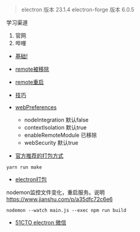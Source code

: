 
> electron 版本 23.1.4
> electron-forge 版本 6.0.5

学习渠道
1. 官网
2. 哔哩

- [基础!](https://blog.csdn.net/qq_38779317/article/details/126691165)
- [remote被移除](https://www.electronjs.org/docs/latest/breaking-changes#planned-breaking-api-changes-140)
- [remote重启](https://juejin.cn/post/7018561946345537566)
- [技巧](https://blog.csdn.net/weixin_53312997/article/details/126974449)

- [webPreferences](https://www.electronjs.org/zh/docs/latest/api/browser-window)
    - nodeIntegration 默认false
    - contextIsolation 默认true
    - enableRemoteModule 已移除
    - webSecurity 默认true

- [官方推荐的打包方式](https://www.electronjs.org/docs/latest/tutorial/tutorial-packaging#creating-a-distributable)
```shell
yarn run make
```

- [electron打包](https://www.cnblogs.com/makalochen/p/17144488.html)

nodemon监控文件变化，重启服务。说明 https://www.jianshu.com/p/a35dfc72c6e6
```
nodemon --watch main.js --exec npm run build
```

- [51CTO electron 微信](https://edu.51cto.com/center/course/lesson/index?id=306080)